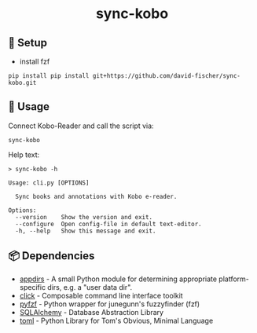 <h1 align="center">sync-kobo</h1>

## 🚧 Setup

* install fzf
```
pip install pip install git+https://github.com/david-fischer/sync-kobo.git
```

## 🔧 Usage

Connect Kobo-Reader and call the script via:
```
sync-kobo
```

<!-- jinja-block help
Help text:

```
> sync_kobo -h

{{ execute_command("./sync_kobo/cli.py -h") }}

```
jinja-block help-->
<!-- jinja-out help start-->
Help text:

```
> sync-kobo -h

Usage: cli.py [OPTIONS]

  Sync books and annotations with Kobo e-reader.

Options:
  --version    Show the version and exit.
  --configure  Open config-file in default text-editor.
  -h, --help   Show this message and exit.

```
<!-- jinja-out help end-->


## 📦 Dependencies

<!-- jinja-block deps
{{ "\n".join(dep_strings) }}
jinja-block deps-->
<!-- jinja-out deps start-->
 * [appdirs](http://github.com/ActiveState/appdirs) - A small Python module for determining appropriate platform-specific dirs, e.g. a "user data dir".
 * [click](https://palletsprojects.com/p/click/) - Composable command line interface toolkit
 * [pyfzf](https://github.com/nk412/pyfzf) - Python wrapper for junegunn's fuzzyfinder (fzf)
 * [SQLAlchemy](http://www.sqlalchemy.org) - Database Abstraction Library
 * [toml](https://github.com/uiri/toml) - Python Library for Tom's Obvious, Minimal Language
<!-- jinja-out deps end-->
